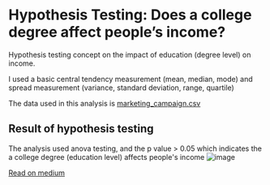 # Hypothesis Testing: Does a college degree affect people’s income? 

Hypothesis testing concept on the impact of education (degree level) on income.

I used a basic central tendency measurement (mean, median, mode) and spread measurement (variance, standard deviation, range, quartile)

The data used in this analysis is [marketing_campaign.csv](https://github.com/roberdmanihuruk/education_income_hypothesis_testing/blob/main/marketing_campaign.csv)



## Result of hypothesis testing

The analysis used anova testing, and the p value > 0.05 which indicates the a college degree (education level) affects people's income
![image](https://user-images.githubusercontent.com/100394930/163572808-f387f44f-6817-49b5-82b5-8e1d0e4c7f02.png)

[Read on medium](https://medium.com/@roberdmanihuruk17/does-a-college-degree-affect-peoples-income-9f410fcec7d)
